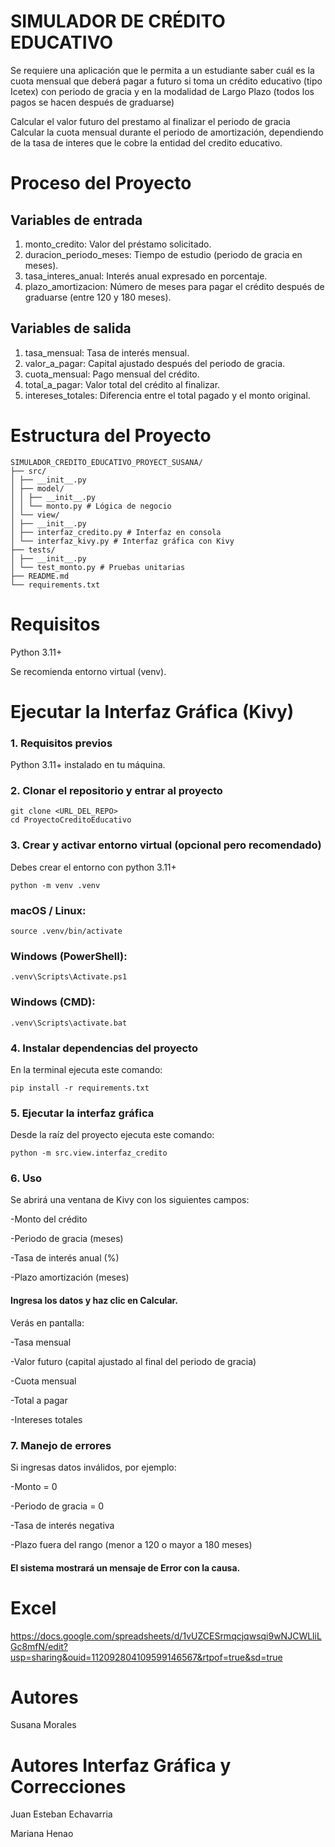 # SIMULADOR DE CRÉDITO EDUCATIVO
Se requiere una aplicación que le permita a un estudiante saber cuál es la cuota mensual que deberá pagar a futuro si toma un crédito educativo (tipo Icetex) con periodo de gracia y en la modalidad de Largo Plazo (todos los pagos se hacen después de graduarse)


Calcular el valor futuro del prestamo al finalizar el periodo de gracia
Calcular la cuota mensual durante el periodo de amortización,
dependiendo de la tasa de interes que le cobre la entidad del credito educativo.

# Proceso del Proyecto

## Variables de entrada
1. monto_credito: Valor del préstamo solicitado.
2. duracion_periodo_meses: Tiempo de estudio (periodo de gracia en meses).
3. tasa_interes_anual: Interés anual expresado en porcentaje.
4. plazo_amortizacion: Número de meses para pagar el crédito después de graduarse (entre 120 y 180 meses).


## Variables de salida
1. tasa_mensual: Tasa de interés mensual.
2. valor_a_pagar: Capital ajustado después del periodo de gracia.
3. cuota_mensual: Pago mensual del crédito.
4. total_a_pagar: Valor total del crédito al finalizar.
5. intereses_totales: Diferencia entre el total pagado y el monto original.

# Estructura del Proyecto
```
SIMULADOR_CREDITO_EDUCATIVO_PROYECT_SUSANA/
├── src/
│ ├── __init__.py
│ ├── model/
│ │ ├── __init__.py
│ │ └── monto.py # Lógica de negocio
│ └── view/
│ ├── __init__.py
│ ├── interfaz_credito.py # Interfaz en consola
│ └── interfaz_kivy.py # Interfaz gráfica con Kivy
├── tests/
│ ├── __init__.py
│ └── test_monto.py # Pruebas unitarias
├── README.md
└── requirements.txt
```
# Requisitos

Python 3.11+

Se recomienda entorno virtual (venv).

# Ejecutar la Interfaz Gráfica (Kivy)

### 1. Requisitos previos

Python 3.11+ instalado en tu máquina.

### 2. Clonar el repositorio y entrar al proyecto
```
git clone <URL_DEL_REPO>
cd ProyectoCreditoEducativo
```

### 3. Crear y activar entorno virtual (opcional pero recomendado)

Debes crear el entorno con python 3.11+

```
python -m venv .venv

```

### macOS / Linux:

```
source .venv/bin/activate

```

### Windows (PowerShell):


```
.venv\Scripts\Activate.ps1

```

### Windows (CMD):

```
.venv\Scripts\activate.bat

```
### 4. Instalar dependencias del proyecto
En la terminal ejecuta este comando:
```
pip install -r requirements.txt
```
### 5. Ejecutar la interfaz gráfica
Desde la raíz del proyecto ejecuta este comando:
```
python -m src.view.interfaz_credito
```
### 6. Uso
 Se abrirá una ventana de Kivy con los siguientes campos:

 -Monto del crédito

 -Periodo de gracia (meses)

 -Tasa de interés anual (%)

 -Plazo amortización (meses)

#### Ingresa los datos y haz clic en Calcular.
Verás en pantalla:

 -Tasa mensual

 -Valor futuro (capital ajustado al final del periodo de gracia)

 -Cuota mensual
 
 -Total a pagar
 
 -Intereses totales

### 7. Manejo de errores

Si ingresas datos inválidos, por ejemplo:

 -Monto = 0

 -Periodo de gracia = 0

 -Tasa de interés negativa

 -Plazo fuera del rango (menor a 120 o mayor a 180 meses)

 #### El sistema mostrará un mensaje de Error con la causa.

# Excel
https://docs.google.com/spreadsheets/d/1vUZCESrmqcjqwsqi9wNJCWLliLGc8mfN/edit?usp=sharing&ouid=112092804109599146567&rtpof=true&sd=true


# Autores

Susana Morales

# Autores Interfaz Gráfica y Correcciones

Juan Esteban Echavarria 

Mariana Henao
